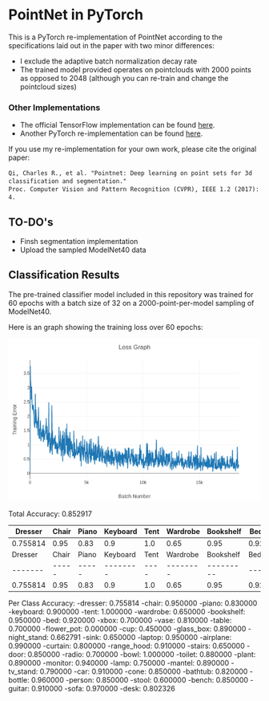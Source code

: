 # PointNet in PyTorch

This is a PyTorch re-implementation of PointNet according to the specifications laid out in the paper with two minor differences:

 * I exclude the adaptive batch normalization decay rate
 * The trained model provided operates on pointclouds with 2000 points as opposed to 2048 (although you can re-train and change the pointcloud sizes)

### Other Implementations
 * The official TensorFlow implementation can be found [here](https://github.com/charlesq34/pointnet).
 * Another PyTorch re-implementation can be found [here](https://github.com/fxia22/pointnet.pytorch).

If you use my re-implementation for your own work, please cite the original paper:

```
Qi, Charles R., et al. "Pointnet: Deep learning on point sets for 3d classification and segmentation." 
Proc. Computer Vision and Pattern Recognition (CVPR), IEEE 1.2 (2017): 4.
```

## TO-DO's
 * Finsh segmentation implementation
 * Upload the sampled ModelNet40 data





## Classification Results

The pre-trained classifier model included in this repository was trained for 60 epochs with a batch size of 32 on a 2000-point-per-model sampling of ModelNet40.

Here is an graph showing the training loss over 60 epochs:

![classifier_training_loss](img/classification_training_loss.png)


Total Accuracy: 0.852917

| Dresser | Chair | Piano | Keyboard | Tent | Wardrobe | Bookshelf | Bed |
| ------- | ----- | ----- | -------- | ---- | -------- | --------- | --- |
| 0.755814 | 0.95 |0.83 | 0.9 | 1.0 | 0.65 | 0.95 | 0.92 |
| Dresser | Chair | Piano | Keyboard | Tent | Wardrobe | Bookshelf | Bed |
| ------- | ----- | ----- | -------- | ---- | -------- | --------- | --- |
| 0.755814 | 0.95 |0.83 | 0.9 | 1.0 | 0.65 | 0.95 | 0.92 |


Per Class Accuracy:
-dresser: 0.755814
-chair: 0.950000
-piano: 0.830000
-keyboard: 0.900000
-tent: 1.000000
-wardrobe: 0.650000
-bookshelf: 0.950000
-bed: 0.920000
-xbox: 0.700000
-vase: 0.810000
-table: 0.700000
-flower_pot: 0.000000
-cup: 0.450000
-glass_box: 0.890000
-night_stand: 0.662791
-sink: 0.650000
-laptop: 0.950000
-airplane: 0.990000
-curtain: 0.800000
-range_hood: 0.910000
-stairs: 0.650000
-door: 0.850000
-radio: 0.700000
-bowl: 1.000000
-toilet: 0.880000
-plant: 0.890000
-monitor: 0.940000
-lamp: 0.750000
-mantel: 0.890000
-tv_stand: 0.790000
-car: 0.910000
-cone: 0.850000
-bathtub: 0.820000
-bottle: 0.960000
-person: 0.850000
-stool: 0.600000
-bench: 0.850000
-guitar: 0.910000
-sofa: 0.970000
-desk: 0.802326

